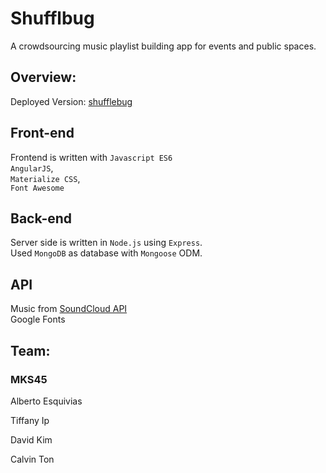 
# Shufflbug
A crowdsourcing music playlist building app for events and public spaces.

## Overview:
Deployed Version: [shufflebug](https://shufflebug.herokuapp.com)

## Front-end
Frontend is written with
`Javascript ES6` <br />
`AngularJS`,  <br />
`Materialize CSS`,<br />
`Font Awesome`<br />

## Back-end
Server side is written in `Node.js` using `Express`. <br />
Used `MongoDB` as database with `Mongoose` ODM.

## API
Music from [SoundCloud API](https://developers.soundcloud.com/docs/api/guide) <br />
Google Fonts<br />

## Team:

### MKS45

Alberto Esquivias

Tiffany Ip

David Kim

Calvin Ton

